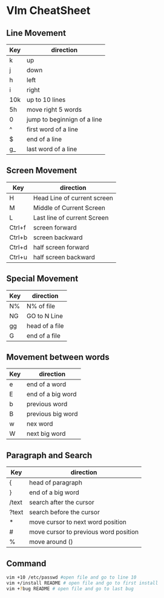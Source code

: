 # VIm CheatSheet

## Line Movement

|Key|direction|
|---|---------|
|k|up|
|j|down|
|h|left|
|i|right|
|10k|up to 10 lines|
|5h|move right 5 words|
|0|jump to beginnign of a line|
|^|first word of a line|
|$|end of a line|
|g_|last word of a line|

## Screen Movement

|Key|direction|
|---|---------|
|H|Head Line of current screen|
|M|Middle of Current Screen|
|L|Last line of current Screen|
|Ctrl+f|screen forward|
|Ctrl+b|screen backward|
|Ctrl+d|half screen forward|
|Ctrl+u|half screen backward|

## Special Movement

|Key|direction|
|---|---------|
|N%|N% of file|
|NG|GO to N Line|
|gg|head of a file|
|G|end of a file|

## Movement between words

|Key|direction|
|---|---------|
|e| end of a word|
|E|end of a big word|
|b|previous word|
|B|previous big word|
|w|nex word|
|W|next big word|

## Paragraph and Search

|Key|direction|
|---|---------|
|{|head of paragraph|
|}|end of a big word|
|/text|search after the cursor|
|?text|search before the cursor|
|*|move cursor to next word position|
|#|move cursor to previous word position|
|%|move around ()|

## Command

```sh
vim +10 /etc/passwd #open file and go to line 10
vim +/install README # open file and go to first install
vim +?bug README # open file and go to last bug
```